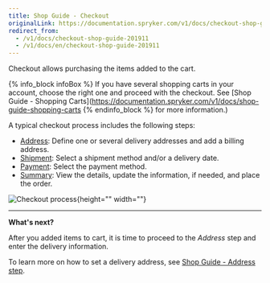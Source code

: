 ```yaml
---
title: Shop Guide - Checkout
originalLink: https://documentation.spryker.com/v1/docs/checkout-shop-guide-201911
redirect_from:
  - /v1/docs/checkout-shop-guide-201911
  - /v1/docs/en/checkout-shop-guide-201911
---
```


Checkout allows purchasing the items added to the cart.

{% info_block infoBox %}
If you have several shopping carts in your account, choose the right one and proceed with the checkout. See [Shop Guide - Shopping Carts](https://documentation.spryker.com/v1/docs/shop-guide-shopping-carts
{% endinfo_block %} for more information.)

A typical checkout process includes the following steps:

* [Address](/docs/scos/user/user-guides/201811.0/shop-user-guide/checkout/shop-guide-address-step.html): Define one or several delivery addresses and add a billing address.
* [Shipment](/docs/scos/user/user-guides/201811.0/shop-user-guide/checkout/shop-guide-shipment-step.html): Select a shipment method and/or a delivery date.
* [Payment](/docs/scos/user/user-guides/201811.0/shop-user-guide/checkout/shop-guide-payment-step.html): Select the payment method.
* [Summary](/docs/scos/user/user-guides/201811.0/shop-user-guide/checkout/shop-guide-summary-step.html): View the details, update the information, if needed, and place the order.

![Checkout process](https://spryker.s3.eu-central-1.amazonaws.com/docs/User+Guides/Shop+User+Guides/Checkout/split-delivery-checkout.gif){height="" width=""}
***
**What's next?**

After you added items to cart, it is time to proceed to the *Address* step and enter the delivery information.

To learn more on how to set a delivery address, see [Shop Guide - Address step](/docs/scos/user/user-guides/201811.0/shop-user-guide/checkout/shop-guide-address-step.html).

